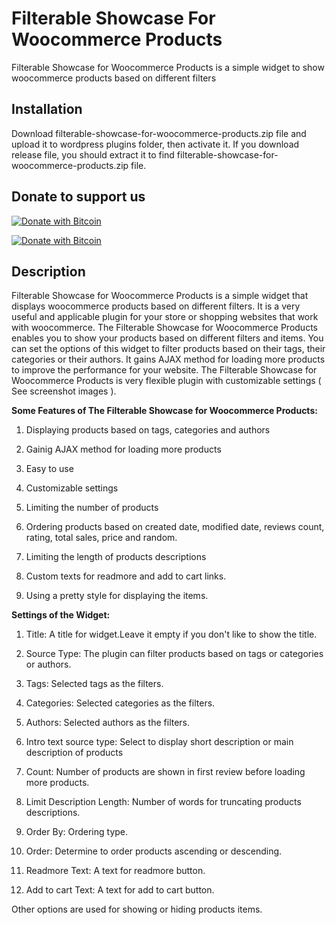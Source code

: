 # Filterable Showcase For Woocommerce Products
Filterable Showcase for Woocommerce Products is a simple widget to show woocommerce products based on different filters          

## Installation                            
Download filterable-showcase-for-woocommerce-products.zip file and upload it to wordpress plugins folder, then activate it. If you download release file,
you should extract it to find filterable-showcase-for-woocommerce-products.zip file.


## Donate to support us                                     
                                                                   
[![Donate with Bitcoin](https://en.cryptobadges.io/badge/small/16f1DStB3YG3R4BMTa1zGYRxN9i7FAqtUX)](https://en.cryptobadges.io/donate/16f1DStB3YG3R4BMTa1zGYRxN9i7FAqtUX)
                                                   
[![Donate with Bitcoin](https://en.cryptobadges.io/badge/big/16f1DStB3YG3R4BMTa1zGYRxN9i7FAqtUX)](https://en.cryptobadges.io/donate/16f1DStB3YG3R4BMTa1zGYRxN9i7FAqtUX)  
                         
## Description                           
Filterable Showcase for Woocommerce Products is a simple widget that displays woocommerce products based on different filters.
It is a very useful and applicable plugin for your store or shopping websites that work with woocommerce. The Filterable Showcase
for Woocommerce Products enables you to show your products based on different filters and items. You can set the options of this
widget to filter products based on their tags, their categories or their authors. It gains AJAX method for loading more products to
improve the performance for your website. The Filterable Showcase for Woocommerce Products is very flexible plugin with customizable
settings ( See screenshot images ).


  **Some Features of The Filterable Showcase for Woocommerce Products:**

   1. Displaying products based on tags, categories and authors

   2. Gainig AJAX method for loading more products

   3. Easy to use

   4. Customizable settings

   5. Limiting the number of products

   6. Ordering products based on created date, modified date, reviews count, rating, total sales, price and random.

   7. Limiting the length of products descriptions

   8. Custom texts for readmore and add to cart links.

   9. Using a pretty style for displaying the items.



 **Settings of the Widget:**

  1. Title: A title for widget.Leave it empty if you don't like to show the title.

  2. Source Type: The plugin can filter products based on tags or categories or authors.

  3. Tags: Selected tags as the filters.

  4. Categories: Selected categories as the filters.

  5. Authors: Selected authors as the filters.

  6. Intro text source type: Select to display short description or main description of products

  7. Count: Number of products are shown in first review before loading more products.

  8. Limit Description Length: Number of words for truncating products descriptions.

  9. Order By: Ordering type.

  10. Order: Determine to order products ascending or descending.

  11. Readmore Text: A text for readmore button.

  12. Add to cart Text: A text for add to cart button.


  Other options are used for showing or hiding products items.

